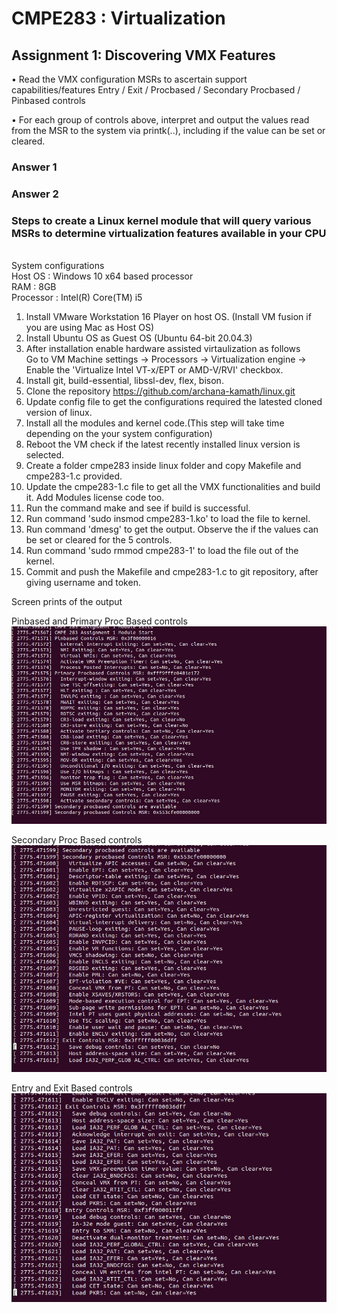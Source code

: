 # CMPE283 : Virtualization<br />
## Assignment 1: Discovering VMX Features<br />

• Read the VMX configuration MSRs to ascertain support capabilities/features
Entry / Exit / Procbased / Secondary Procbased / Pinbased controls<br />

• For each group of controls above, interpret and output the values read from the MSR to the system
via printk(..), including if the value can be set or cleared.<br />

### Answer 1

### Answer 2
### Steps to create a Linux kernel module that will query various MSRs to determine virtualization features available in your CPU<br />
<br />
System configurations<br />
Host OS : Windows 10 x64 based processor<br />
RAM : 8GB <br />
Processor : Intel(R) Core(TM) i5<br />

1) Install VMware Workstation 16 Player on host OS. (Install VM fusion if you are using Mac as Host OS)<br />
2) Install Ubuntu OS as Guest OS (Ubuntu 64-bit 20.04.3) <br />
3) After installation enable hardware assisted virtaulization as follows <br />
Go to VM Machine settings -> Processors -> Virtualization engine -> Enable the 'Virtualize Intel VT-x/EPT or AMD-V/RVI' checkbox.<br />
4) Install  git, build-essential, libssl-dev, flex, bison.<br />
5) Clone the repository https://github.com/archana-kamath/linux.git<br />
6) Update config file to get the configurations required the latested cloned version of linux.<br />
7) Install all the modules and kernel code.(This step will take time depending on the your system configuration)<br />
8) Reboot the VM check if the latest recently installed linux version is selected.<br />
9) Create a folder cmpe283 inside linux folder and copy Makefile and cmpe283-1.c provided.<br />
10) Update the cmpe283-1.c file to get all the VMX functionalities and build it. Add Modules license code too. <br/>
11) Run the command make and see if build is successful.<br />
12) Run command 'sudo insmod cmpe283-1.ko' to load the file to kernel.<br />
13) Run command 'dmesg' to get the output. Observe the if the values can be set or cleared for the 5 controls.<br />
14) Run command 'sudo rmmod cmpe283-1' to load the file out of the kernel.<br />
15) Commit and push the Makefile and cmpe283-1.c to git repository, after giving username and token.<br />


Screen prints of the output

Pinbased and Primary Proc Based controls
![alt text](https://github.com/archana-kamath/linux/blob/master/assignment_screenshots/pin_prim.JPG?raw=true)

Secondary Proc Based controls
![alt text](https://github.com/archana-kamath/linux/blob/master/assignment_screenshots/secondary.JPG?raw=true)

Entry and Exit Based controls
![alt text](https://github.com/archana-kamath/linux/blob/master/assignment_screenshots/entry_exit.JPG?raw=true)
